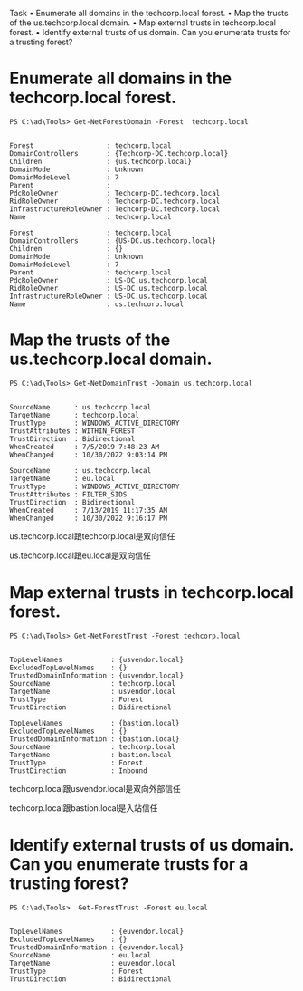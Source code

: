 Task
•  Enumerate all domains in the techcorp.local forest.
•  Map the trusts of the us.techcorp.local domain.
•  Map external trusts in techcorp.local forest.
•  Identify external trusts of us domain. Can you enumerate trusts for a trusting forest?


# Enumerate all domains in the techcorp.local forest.

```
PS C:\ad\Tools> Get-NetForestDomain -Forest  techcorp.local


Forest                  : techcorp.local
DomainControllers       : {Techcorp-DC.techcorp.local}
Children                : {us.techcorp.local}
DomainMode              : Unknown
DomainModeLevel         : 7
Parent                  :
PdcRoleOwner            : Techcorp-DC.techcorp.local
RidRoleOwner            : Techcorp-DC.techcorp.local
InfrastructureRoleOwner : Techcorp-DC.techcorp.local
Name                    : techcorp.local

Forest                  : techcorp.local
DomainControllers       : {US-DC.us.techcorp.local}
Children                : {}
DomainMode              : Unknown
DomainModeLevel         : 7
Parent                  : techcorp.local
PdcRoleOwner            : US-DC.us.techcorp.local
RidRoleOwner            : US-DC.us.techcorp.local
InfrastructureRoleOwner : US-DC.us.techcorp.local
Name                    : us.techcorp.local
```

# Map the trusts of the us.techcorp.local domain.


```
PS C:\ad\Tools> Get-NetDomainTrust -Domain us.techcorp.local


SourceName      : us.techcorp.local
TargetName      : techcorp.local
TrustType       : WINDOWS_ACTIVE_DIRECTORY
TrustAttributes : WITHIN_FOREST
TrustDirection  : Bidirectional
WhenCreated     : 7/5/2019 7:48:23 AM
WhenChanged     : 10/30/2022 9:03:14 PM

SourceName      : us.techcorp.local
TargetName      : eu.local
TrustType       : WINDOWS_ACTIVE_DIRECTORY
TrustAttributes : FILTER_SIDS
TrustDirection  : Bidirectional
WhenCreated     : 7/13/2019 11:17:35 AM
WhenChanged     : 10/30/2022 9:16:17 PM
```

us.techcorp.local跟techcorp.local是双向信任

us.techcorp.local跟eu.local是双向信任

# Map external trusts in techcorp.local forest.

```
PS C:\ad\Tools> Get-NetForestTrust -Forest techcorp.local


TopLevelNames            : {usvendor.local}
ExcludedTopLevelNames    : {}
TrustedDomainInformation : {usvendor.local}
SourceName               : techcorp.local
TargetName               : usvendor.local
TrustType                : Forest
TrustDirection           : Bidirectional

TopLevelNames            : {bastion.local}
ExcludedTopLevelNames    : {}
TrustedDomainInformation : {bastion.local}
SourceName               : techcorp.local
TargetName               : bastion.local
TrustType                : Forest
TrustDirection           : Inbound
```

techcorp.local跟usvendor.local是双向外部信任

techcorp.local跟bastion.local是入站信任

# Identify external trusts of us domain. Can you enumerate trusts for a trusting forest?

```
PS C:\ad\Tools>  Get-ForestTrust -Forest eu.local


TopLevelNames            : {euvendor.local}
ExcludedTopLevelNames    : {}
TrustedDomainInformation : {euvendor.local}
SourceName               : eu.local
TargetName               : euvendor.local
TrustType                : Forest
TrustDirection           : Bidirectional
```